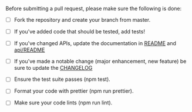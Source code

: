 Before submitting a pull request, please make sure the following is done:

- [ ] Fork the repository and create your branch from master.
- [ ] If you've added code that should be tested, add tests!
- [ ] If you've changed APIs, update the documentation in [README](/) and [api/README](api/README.md)
- [ ] If you've made a notable change (major enhancement, new feature) be sure to update the [CHANGELOG](CHANGELOG.md)
- [ ] Ensure the test suite passes (npm test).
- [ ] Format your code with prettier (npm run prettier).
- [ ] Make sure your code lints (npm run lint).


